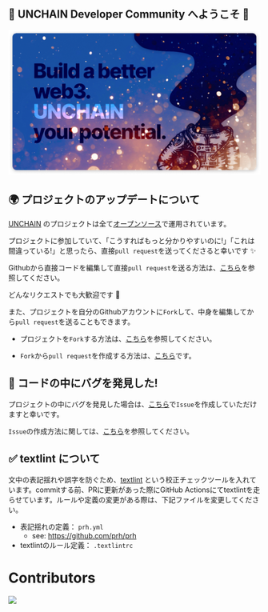 ## 💎 **UNCHAIN Developer Community へようこそ** 👋

![](/public/images/README/unchain-banner.png)

## 🌍 **プロジェクトのアップデートについて**

[UNCHAIN](https://www.unchain.tech) のプロジェクトは全て[オープンソース](https://github.com/unchain-dev/UNCHAIN-projects/blob/main/LICENSE)で運用されています。

プロジェクトに参加していて、「こうすればもっと分かりやすいのに!」「これは間違っている!」と思ったら、直接`pull request`を送ってくださると幸いです ✨

Githubから直接コードを編集して直接`pull request`を送る方法は、[こちら](https://docs.github.com/ja/repositories/working-with-files/managing-files/editing-files#editing-files-in-another-users-repository)を参照してください。

どんなリクエストでも大歓迎です 🎉

また、プロジェクトを自分のGithubアカウントに`Fork`して、中身を編集してから`pull request`を送ることもできます。

- プロジェクトを`Fork`する方法は、[こちら](https://docs.github.com/ja/get-started/quickstart/fork-a-repo)を参照してください。

- `Fork`から`pull request`を作成する方法は、[こちら](https://docs.github.com/ja/pull-requests/collaborating-with-pull-requests/proposing-changes-to-your-work-with-pull-requests/creating-a-pull-request-from-a-fork)です。

## 🐝 **コードの中にバグを発見した!**

プロジェクトの中にバグを発見した場合は、[こちら](https://github.com/unchain-dev/UNCHAIN-projects/issues)で`Issue`を作成していただけますと幸いです。

`Issue`の作成方法に関しては、[こちら](https://docs.github.com/ja/issues/tracking-your-work-with-issues/creating-an-issue)を参照してください。

## ✅ textlint について

文中の表記揺れや誤字を防ぐため、[textlint](https://github.com/textlint/textlint) という校正チェックツールを入れています。commitする前、PRに更新があった際にGitHub Actionsにてtextlintを走らせています。ルールや定義の変更がある際は、下記ファイルを変更してください。

- 表記揺れの定義： `prh.yml`
  - see: https://github.com/prh/prh
- textlintのルール定義： `.textlintrc`

# Contributors

<a href="https://github.com/unchain-dev/UNCHAIN-projects/graphs/contributors">
  <img src="https://contrib.rocks/image?repo=unchain-dev/UNCHAIN-projects" />
</a>
